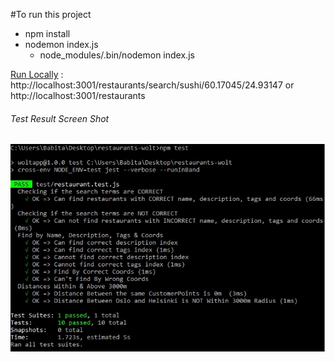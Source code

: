 #To run this project

- npm install
- nodemon index.js
  - node_modules/.bin/nodemon index.js

[Run Locally](http://localhost:3001/restaurants/search/sushi/60.17045/24.93147) : http://localhost:3001/restaurants/search/sushi/60.17045/24.93147 or http://localhost:3001/restaurants

###### Test Result Screen Shot

![](images/testResults.jpg)
